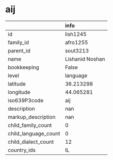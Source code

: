 # aij
|                      | info            |
|:---------------------|:----------------|
| id                   | lish1245        |
| family_id            | afro1255        |
| parent_id            | sout3213        |
| name                 | Lishanid Noshan |
| bookkeeping          | False           |
| level                | language        |
| latitude             | 36.213298       |
| longitude            | 44.065281       |
| iso639P3code         | aij             |
| description          | nan             |
| markup_description   | nan             |
| child_family_count   | 0               |
| child_language_count | 0               |
| child_dialect_count  | 12              |
| country_ids          | IL              |